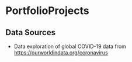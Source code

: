 # PortfolioProjects
## Data Sources
- Data exploration of global COVID-19 data from https://ourworldindata.org/coronavirus
